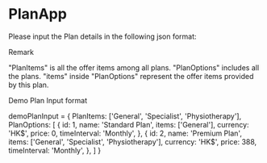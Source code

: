 # PlanApp

Please input the Plan details in the following json format:

Remark

"PlanItems" is all the offer items among all plans.
"PlanOptions" includes all the plans.
"items" inside "PlanOptions" represent the offer items provided by this plan.

Demo Plan Input format

demoPlanInput = {
  PlanItems: ['General', 'Specialist', 'Physiotherapy'],
  PlanOptions: [
    {
      id: 1,
      name: 'Standard Plan',
      items: ['General'],
      currency: 'HK$',
      price: 0,
      timeInterval: 'Monthly',
    },
    {
      id: 2,
      name: 'Premium Plan',
      items: ['General', 'Specialist', 'Physiotherapy'],
      currency: 'HK$',
      price: 388,
      timeInterval: 'Monthly',
    },
  ] 
}

